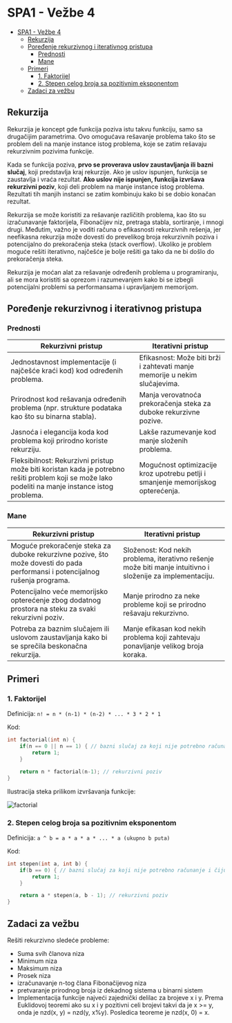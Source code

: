 # SPA1 - Vežbe 4

- [SPA1 - Vežbe 4](#spa1---vežbe-4)
  - [Rekurzija](#rekurzija)
  - [Poređenje rekurzivnog i iterativnog pristupa](#poređenje-rekurzivnog-i-iterativnog-pristupa)
    - [Prednosti](#prednosti)
    - [Mane](#mane)
  - [Primeri](#primeri)
    - [1. Faktorijel](#1-faktorijel)
    - [2. Stepen celog broja sa pozitivnim eksponentom](#2-stepen-celog-broja-sa-pozitivnim-eksponentom)
  - [Zadaci za vežbu](#zadaci-za-vežbu)

## Rekurzija

Rekurzija je koncept gde funkcija poziva istu takvu funkciju, samo sa drugačijim parametrima. Ovo omogućava rešavanje problema tako što se problem deli na manje instance istog problema, koje se zatim rešavaju rekurzivnim pozivima funkcije.

Kada se funkcija poziva, **prvo se proverava uslov zaustavljanja ili bazni slučaj**, koji predstavlja kraj rekurzije. Ako je uslov ispunjen, funkcija se zaustavlja i vraća rezultat. **Ako uslov nije ispunjen, funkcija izvršava rekurzivni poziv**, koji deli problem na manje instance istog problema. Rezultati tih manjih instanci se zatim kombinuju kako bi se dobio konačan rezultat.

Rekurzija se može koristiti za rešavanje različitih problema, kao što su izračunavanje faktorijela, Fibonačijev niz, pretraga stabla, sortiranje, i mnogi drugi. Međutim, važno je voditi računa o efikasnosti rekurzivnih rešenja, jer neefikasna rekurzija može dovesti do prevelikog broja rekurzivnih poziva i potencijalno do prekoračenja steka (stack overflow). Ukoliko je problem moguće rešiti iterativno, najčešće je bolje rešiti ga tako da ne bi došlo do prekoračenja steka.

Rekurzija je moćan alat za rešavanje određenih problema u programiranju, ali se mora koristiti sa oprezom i razumevanjem kako bi se izbegli potencijalni problemi sa performansama i upravljanjem memorijom.

## Poređenje rekurzivnog i iterativnog pristupa

### Prednosti

| Rekurzivni pristup                                        | Iterativni pristup                                     |
|-----------------------------------------------------------|--------------------------------------------------------|
|Jednostavnost implementacije (i najčešće kraći kod) kod određenih problema.      | Efikasnost: Može biti brži i zahtevati manje memorije u nekim slučajevima.   |
|Prirodnost kod rešavanja određenih problema (npr. strukture podataka kao što su binarna stabla). | Manja verovatnoća prekoračenja steka za duboke rekurzivne pozive.  |
|Jasnoća i elegancija koda kod problema koji prirodno koriste rekurziju. | Lakše razumevanje kod manje složenih problema.       |
|Fleksibilnost: Rekurzivni pristup može biti koristan kada je potrebno rešiti problem koji se može lako podeliti na manje instance istog problema. | Mogućnost optimizacije kroz upotrebu petlji i smanjenje memorijskog opterećenja.  |

### Mane

| Rekurzivni pristup                                        | Iterativni pristup                                     |
|-----------------------------------------------------------|--------------------------------------------------------|
|Moguće prekoračenje steka za duboke rekurzivne pozive, što može dovesti do pada performansi i potencijalnog rušenja programa. | Složenost: Kod nekih problema, iterativno rešenje može biti manje intuitivno i složenije za implementaciju.  |
|Potencijalno veće memorijsko opterećenje zbog dodatnog prostora na steku za svaki rekurzivni poziv. | Manje prirodno za neke probleme koji se prirodno rešavaju rekurzivno. |
|Potreba za baznim slučajem ili uslovom zaustavljanja kako bi se sprečila beskonačna rekurzija. | Manje efikasan kod nekih problema koji zahtevaju ponavljanje velikog broja koraka.  |

## Primeri

### 1. Faktorijel

Definicija: `n! = n * (n-1) * (n-2) * ... * 3 * 2 * 1`

Kod:

```c
int factorial(int n) {
    if(n == 0 || n == 1) { // bazni slučaj za koji nije potrebno računanje i čiju vrednost znamo
        return 1;
    }

    return n * factorial(n-1); // rekurzivni poziv
}
```

Ilustracija steka prilikom izvršavanja funkcije:

![factorial](https://miro.medium.com/v2/resize:fit:1322/1*KcVIy-BMNuJ7H6wh4yS8kw.png)

### 2. Stepen celog broja sa pozitivnim eksponentom

Definicija: `а ^ b = a * a * a * ... * a (ukupno b puta)`

Kod:

```c
int stepen(int a, int b) {
    if(b == 0) { // bazni slučaj za koji nije potrebno računanje i čiju vrednost znamo
        return 1;
    }

    return a * stepen(a, b - 1); // rekurzivni poziv
}
```

## Zadaci za vežbu

Rešiti rekurzivno sledeće probleme:

- Suma svih članova niza
- Minimum niza
- Maksimum niza
- Prosek niza
- izračunavanje n-tog člana Fibonačijevog niza
- pretvaranje prirodnog broja iz dekadnog sistema u binarni sistem
- Implementacija funkcije najveći zajednički delilac za brojeve x i y. Prema Euklidovoj teoremi ako su x i y pozitivni celi
brojevi takvi da je x &gt;= y, onda je nzd(x, y) = nzd(y, x%y). Posledica teoreme je nzd(x, 0) = x.
